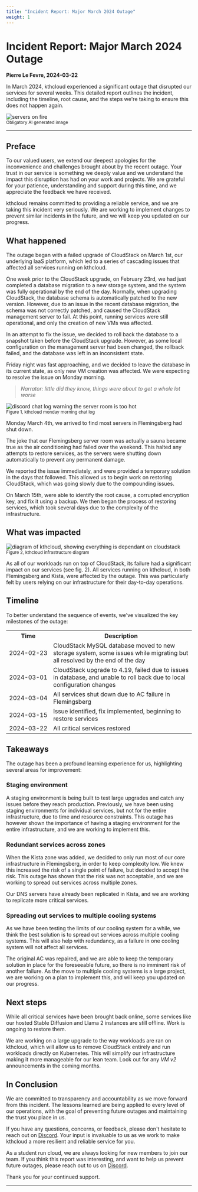 ```yaml
---
title: "Incident Report: Major March 2024 Outage"
weight: 1
---
```


# Incident Report: Major March 2024 Outage
**Pierre Le Fevre, 2024-03-22**

In March 2024, kthcloud experienced a significant outage that disrupted our services for several weeks. This detailed report outlines the incident, including the timeline, root cause, and the steps we're taking to ensure this does not happen again.

<img src="../../images/blog/server-fire.webp" alt="servers on fire" /><br/>
<small>Obligatory AI generated image</small>

---


## Preface
To our valued users, we extend our deepest apologies for the inconvenience and challenges brought about by the recent outage. Your trust in our service is something we deeply value and we understand the impact this disruption has had on your work and projects. We are grateful for your patience, understanding and support during this time, and we appreciate the feedback we have received. 

kthcloud remains committed to providing a reliable service, and we are taking this incident very seriously. We are working to implement changes to prevent similar incidents in the future, and we will keep you updated on our progress.

## What happened
The outage began with a failed upgrade of CloudStack on March 1st, our underlying IaaS platform, which led to a series of cascading issues that affected all services running on kthcloud. 

One week prior to the CloudStack upgrade, on February 23rd, we had just completed a database migration to a new storage system, and the system was fully operational by the end of the day. Normally, when upgrading CloudStack, the database schema is automatically patched to the new version. However, due to an issue in the recent database migration, the schema was not correctly patched, and caused the CloudStack management server to fail. At this point, running services were still operational, and only the creation of new VMs was affected.

In an attempt to fix the issue, we decided to roll back the database to a snapshot taken before the CloudStack upgrade. However, as some local configuration on the management server had been changed, the rollback failed, and the database was left in an inconsistent state.

Friday night was fast approaching, and we decided to leave the database in its current state, as only new VM creation was affected. We were expecting to resolve the issue on Monday morning.

>*Narrator: little did they know, things were about to get a whole lot worse*

<img src="../../images/blog/discord-monday.png" alt="discord chat log warning the server room is too hot" /><br/>
<small>Figure 1, kthcloud monday morning chat log</small><br/>

Monday March 4th, we arrived to find most servers in Flemingsberg had shut down.

The joke that our Flemingsberg server room was actually a sauna became true as the air conditioning had failed over the weekend. This halted any attempts to restore services, as the servers were shutting down automatically to prevent any permanent damage.

We reported the issue immediately, and were provided a temporary solution in the days that followed. This allowed us to begin work on restoring CloudStack, which was going slowly due to the compounding issues.

On March 15th, were able to identify the root cause, a corrupted encryption key, and fix it using a backup. We then began the process of restoring services, which took several days due to the complexity of the infrastructure.

## What was impacted
<img src="../../images/blog/ccc-infra.png" alt="diagram of kthcloud, showing everything is dependant on cloudstack" /><br/>
<small>Figure 2, kthcloud infrastructure diagram</small><br/>


As all of our workloads run on top of CloudStack, its failure had a significant impact on our services (see fig. 2). All services running on kthcloud, in both Flemingsberg and Kista, were affected by the outage. This was particularly felt by users relying on our infrastructure for their day-to-day operations.

## Timeline
To better understand the sequence of events, we've visualized the key milestones of the outage:

<style>
  .nowrap {
    white-space: nowrap;
  }
</style>
<table>
  <tr>
    <th>Time</th>
    <th>Description</th>
  </tr>
  <tr>
    <td class="nowrap">2024-02-23</td>
    <td>CloudStack MySQL database moved to new storage system, some issues while migrating but all resolved by the end of the day</td>
  </tr>
  <tr>
    <td class="nowrap">2024-03-01</td>
    <td>CloudStack upgrade to 4.19, failed due to issues in database, and unable to roll back due to local configuration changes</td>
  </tr>
  <tr>
    <td class="nowrap">2024-03-04</td>
    <td>All services shut down due to AC failure in Flemingsberg</td>
  </tr>
  <tr>
    <td class="nowrap">2024-03-15</td>
    <td>Issue identified, fix implemented, beginning to restore services</td>
  </tr>
  <tr>
    <td class="nowrap">2024-03-22</td>
    <td>All critical services restored</td>
  </tr>
</table>



## Takeaways
The outage has been a profound learning experience for us, highlighting several areas for improvement:

### Staging environment
A staging environment is being built to test large upgrades and catch any issues before they reach production. Previously, we have been using staging environments for individual services, but not for the entire infrastructure, due to time and resource constraints. This outage has however shown the importance of having a staging environment for the entire infrastructure, and we are working to implement this.


### Redundant services across zones
When the Kista zone was added, we decided to only run most of our core infrastructure in Flemingsberg, in order to keep complexity low. We knew this increased the risk of a single point of failure, but decided to accept the risk. This outage has shown that the risk was not acceptable, and we are working to spread out services across multiple zones. 

Our DNS servers have already been replicated in Kista, and we are working to replicate more critical services.

### Spreading out services to multiple cooling systems
As we have been testing the limits of our cooling system for a while, we think the best solution is to spread out services across multiple cooling systems. This will also help with redundancy, as a failure in one cooling system will not affect all services. 

The original AC was repaired, and we are able to keep the temporary solution in place for the foreseeable future, so there is no imminent risk of another failure. As the move to multiple cooling systems is a large project, we are working on a plan to implement this, and will keep you updated on our progress.

## Next steps
While all critical services have been brought back online, some services like our hosted Stable Diffusion and Llama 2 instances are still offline. Work is ongoing to restore them.

We are working on a large upgrade to the way workloads are ran on kthcloud, which will allow us to remove CloudStack entirely and run workloads directly on Kubernetes. This will simplify our infrastructure making it more manageable for our lean team. Look out for any *VM v2* announcements in the coming months.

## In Conclusion
We are committed to transparency and accountability as we move forward from this incident. The lessons learned are being applied to every level of our operations, with the goal of preventing future outages and maintaining the trust you place in us.

If you have any questions, concerns, or feedback, please don't hesitate to reach out on [Discord](https://discord.gg/MuHQd6QEtM). Your input is invaluable to us as we work to make kthcloud a more resilient and reliable service for you. 

As a student run cloud, we are always looking for new members to join our team. If you think this report was interesting, and want to help us prevent future outages, please reach out to us on [Discord](https://discord.gg/MuHQd6QEtM).

Thank you for your continued support.

---